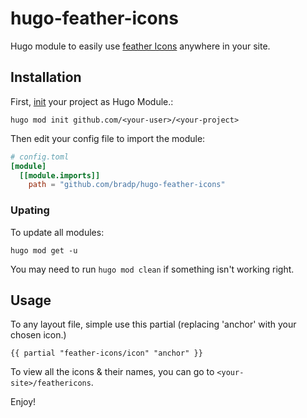# hugo-feather-icons
Hugo module to easily use [feather Icons](https://feathericons.com) anywhere in your site.

## Installation

First, [init](https://gohugo.io/hugo-modules/use-modules/#initialize-a-new-module) your project as Hugo Module.:

```
hugo mod init github.com/<your-user>/<your-project>
```

Then edit your config file to import the module:

```toml
# config.toml
[module]
  [[module.imports]]
    path = "github.com/bradp/hugo-feather-icons"
```

### Upating

To update all modules:
```
hugo mod get -u
```

You may need to run `hugo mod clean` if something isn't working right.


## Usage

To any layout file, simple use this partial (replacing 'anchor' with your chosen icon.)

```
{{ partial "feather-icons/icon" "anchor" }}
```

To view all the icons & their names, you can go to `<your-site>/feathericons`.

Enjoy!

